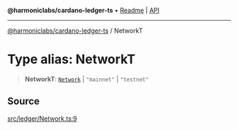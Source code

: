 **@harmoniclabs/cardano-ledger-ts** • [Readme](../Introduction.md) \| [API](../globals.md)

***

[@harmoniclabs/cardano-ledger-ts](../Introduction.md) / NetworkT

# Type alias: NetworkT

> **NetworkT**: [`Network`](../enumerations/Network.md) \| `"mainnet"` \| `"testnet"`

## Source

[src/ledger/Network.ts:9](https://github.com/HarmonicLabs/cardano-ledger-ts/blob/d1659b0/src/ledger/Network.ts#L9)

